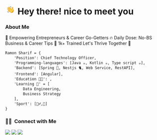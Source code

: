 <h1><img src="https://raw.githubusercontent.com/mojtaba-sharif/mojtaba-sharif/main/assets/Hand%20Wave.gif" width="33" alt="ops"/> Hey there! nice to meet you </h1>

### About Me

🌟 Empowering Entrepreneurs & Career Go-Getters
🔥 Daily Dose: No-BS Business & Career Tips
🥰 1k+ Trained
Let's Thrive Together 🤝

```
Ramon Sharif = {
    'Position': Chief Technology Officer,
    'Programming-languages': [Java ☕, Kotlin ☕, Type script ☕],
    'Backend': [Spring 🌱, Nestjs 🐈, Web Service, RestAPI],
    'Frontend': [Angular],
    'Education 👨‍🎓': ,
    'Learning 🌱' = [
        Data Engineering,
        Business Strategy
    ],
    'Sport': [🏋️‍♂️,🥋]
}
```

### 🤝🏻 &nbsp;Connect with Me

<p>
<a href="mailto:jramun7@gmail.com" target="_blank"><img src="https://img.shields.io/badge/-Ramon-D14836?style=plastic&logo=Gmail&logoColor=white"/></a>
<a href="https://t.me/ramonfounder" target="_blank"><img src="https://img.shields.io/badge/-Ramon-2CA5E0?style=plastic&logo=telegram&logoColor=white"/></a>
<a href="https://www.linkedin.com/in/ramonfounder" target="_blank"><img src="https://img.shields.io/badge/-Ramon-2CA5E0?style=plastic&logo=linkedin&logoColor=white"/></a>
</p>

